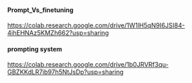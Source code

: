 #### Prompt_Vs_finetuning
https://colab.research.google.com/drive/1W1lH5qN9I6JSI84-4ihEHNAz5KMZh662?usp=sharing
#### prompting system
https://colab.research.google.com/drive/1b0JRVRf3qu-GBZKKdLR7ib97h5NtJsDp?usp=sharing
